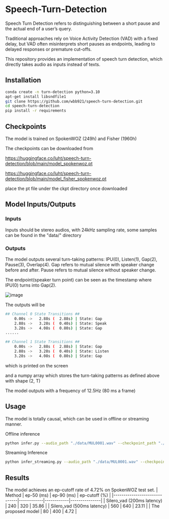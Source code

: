 # Speech-Turn-Detection

Speech Turn Detection refers to distinguishing between a short pause and the actual end of a user’s query.

Traditional approaches rely on Voice Activity Detection (VAD) with a fixed delay, but VAD often misinterprets short pauses as endpoints, leading to delayed responses or premature cut-offs. 

This repository provides an implementation of speech turn detection, which directly takes audio as inputs instead of texts.

## Installation

```bash
conda create -n turn-detection python=3.10
apt-get install libsndfile1
git clone https://github.com/wbb921/speech-turn-detection.git
cd speech-turn-detection
pip install -r requirements
```

## Checkpoints

The model is trained on SpokenWOZ (249h) and Fisher (1960h)

The checkpoints can be downloaded from 

https://huggingface.co/luht/speech-turn-detection/blob/main/model_spokenwoz.pt

https://huggingface.co/luht/speech-turn-detection/blob/main/model_fisher_spokenwoz.pt

place the pt file under the ckpt directory once downloaded

## Model Inputs/Outputs 

### Inputs

Inputs should be stereo audios, with 24kHz sampling rate, some samples can be found in the "data/" directory

### Outputs

The model outputs several turn-taking patterns: IPU(0), Listen(1), Gap(2), Pause(3), Overlap(4). Gap refers to mutual silence with speaker change before and after. Pause refers to mutual silence without speaker change.

The endpoint(speaker turn point) can be seen as the timestamp where IPU(0) turns into Gap(2).

![image](https://github.com/wbb921/speech-turn-detection/blob/main/image.png)

The outputs will be 
```bash
## Channel 0 State Transitions ##
    0.00s ->   2.88s (  2.88s) | State: Gap
    2.88s ->   3.28s (  0.40s) | State: Speak
    3.28s ->   4.08s (  0.80s) | State: Gap
......

## Channel 1 State Transitions ##
    0.00s ->   2.88s (  2.88s) | State: Gap
    2.88s ->   3.28s (  0.40s) | State: Listen
    3.28s ->   4.08s (  0.80s) | State: Gap
```
which is printed on the screen

and a numpy array which stores the turn-taking patterns as defined above with shape (2, T)

The model outputs with a frequency of 12.5Hz (80 ms a frame)

## Usage

The model is totally causal, which can be used in offline or streaming manner.

Offline inference
```bash
python infer.py --audio_path "./data/MUL0001.wav" --checkpoint_path "./ckpt/model_spokenwoz.pt" --output_dir "./inference_results"
```

Streaming Inference
```bash
python infer_streaming.py --audio_path "./data/MUL0001.wav" --checkpoint_path "./ckpt/model_spokenwoz.pt" --output_dir "./inference_results"
```

## Results 

The model achieves an ep-cutoff rate of 4.72% on SpokenWOZ test set.
| Method                       | ep-50 (ms) | ep-90 (ms) | ep-cutoff (%) |
|------------------------------|------------|------------|---------------|
| Silero_vad (200ms latency)       | 240        | 320        | 35.86         |
| Silero_vad (500ms latency)       | 560        | 640        | 23.11         |
| The proposed model           | 80         | 400        | 4.72          |



